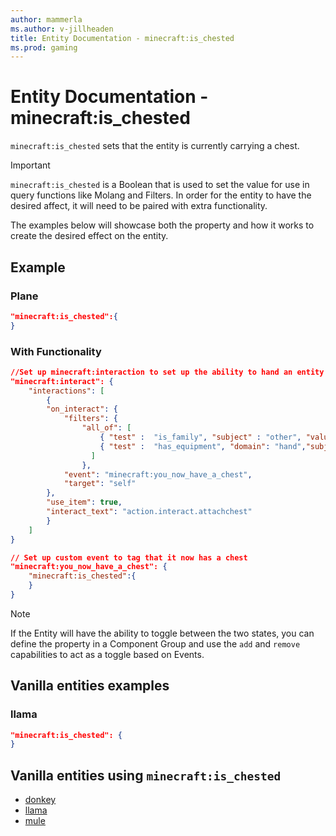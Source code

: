 ```yaml
---
author: mammerla
ms.author: v-jillheaden
title: Entity Documentation - minecraft:is_chested
ms.prod: gaming
---
```


# Entity Documentation -  minecraft:is_chested

`minecraft:is_chested` sets that the entity is currently carrying a chest.

> [!IMPORTANT]
> `minecraft:is_chested` is a Boolean that is used to set the value for use in query functions like Molang and Filters. In order for the entity to have the desired affect, it will need to be paired with extra functionality.
>
> The examples below will showcase both the property and how it works to create the desired effect on the entity.

## Example

### Plane

```json
"minecraft:is_chested":{
}
```

### With Functionality

```json
//Set up minecraft:interaction to set up the ability to hand an entity a chest
"minecraft:interact": {
    "interactions": [
        {
        "on_interact": {
            "filters": {
                "all_of": [
                    { "test" :  "is_family", "subject" : "other", "value" :  "player"},
                    { "test" :  "has_equipment", "domain": "hand","subject" : "other", "value" :  "chest"}
                  ]
                },
            "event": "minecraft:you_now_have_a_chest",
            "target": "self"
        },
        "use_item": true,
        "interact_text": "action.interact.attachchest"
        }
    ]
}

// Set up custom event to tag that it now has a chest
"minecraft:you_now_have_a_chest": {
    "minecraft:is_chested":{
    }
}
```

> [!NOTE]
> If the Entity will have the ability to toggle between the two states, you can define the property in a Component Group and use the `add` and `remove` capabilities to act as a toggle based on Events.

## Vanilla entities examples

### llama

```json
"minecraft:is_chested": {
}
```

## Vanilla entities using `minecraft:is_chested`

- [donkey](../../../../Source/VanillaBehaviorPack_Snippets/entities/donkey.md)
- [llama](../../../../Source/VanillaBehaviorPack_Snippets/entities/llama.md)
- [mule](../../../../Source/VanillaBehaviorPack_Snippets/entities/mule.md)

